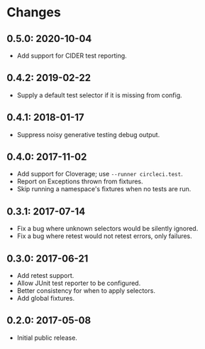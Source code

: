 # Changes

## 0.5.0: 2020-10-04

* Add support for CIDER test reporting.

## 0.4.2: 2019-02-22

* Supply a default test selector if it is missing from config.

## 0.4.1: 2018-01-17

* Suppress noisy generative testing debug output.

## 0.4.0: 2017-11-02

* Add support for Cloverage; use `--runner circleci.test`.
* Report on Exceptions thrown from fixtures.
* Skip running a namespace's fixtures when no tests are run.

## 0.3.1: 2017-07-14

* Fix a bug where unknown selectors would be silently ignored.
* Fix a bug where retest would not retest errors, only failures.

## 0.3.0: 2017-06-21

* Add retest support.
* Allow JUnit test reporter to be configured.
* Better consistency for when to apply selectors.
* Add global fixtures.

## 0.2.0: 2017-05-08

* Initial public release.
